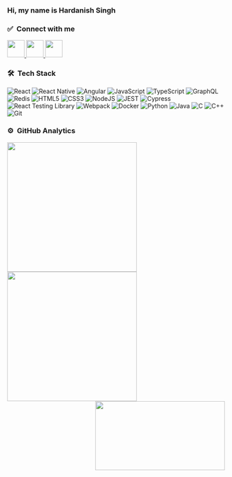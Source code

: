 ### Hi, my name is Hardanish Singh

### ✅ &nbsp;Connect with me
<a href="https://ca.linkedin.com/in/hardanishsingh">
  <img src="https://img.shields.io/badge/linkedin-%230077B5.svg?style=for-the-badge&logo=linkedin&logoColor=white" height="40"/>
</a>
<a href="https://leetcode.com/Hardanish-Singh/">
  <img src="https://img.shields.io/badge/LeetCode-000000?style=for-the-badge&logo=LeetCode&logoColor=#d16c06" height="40"/>
</a>
<a href="https://github.com/Hardanish-Singh">
  <img src="https://img.shields.io/badge/github-%23121011.svg?style=for-the-badge&logo=github&logoColor=white" height="40"/>
</a>

### 🛠 &nbsp;Tech Stack
<p>
  <img alt="React" src="https://img.shields.io/badge/react-%2320232a.svg?style=for-the-badge&logo=react&logoColor=%2361DAFB" />
  <img alt="React Native" src="https://img.shields.io/badge/react_native-%2320232a.svg?style=for-the-badge&logo=react&logoColor=%2361DAFB" />
  <img alt="Angular" src="https://img.shields.io/badge/angular-%23DD0031.svg?style=for-the-badge&logo=angular&logoColor=white" />
  <img alt="JavaScript" src="https://img.shields.io/badge/javascript-%23323330.svg?style=for-the-badge&logo=javascript&logoColor=%23F7DF1E" />
  <img alt="TypeScript" src="https://img.shields.io/badge/typescript-%23007ACC.svg?style=for-the-badge&logo=typescript&logoColor=white" />
  <img alt="GraphQL" src="https://img.shields.io/badge/-GraphQL-E10098?style=for-the-badge&logo=graphql&logoColor=white" />
  <img alt="Redis" src="https://img.shields.io/badge/redis-%23DD0031.svg?style=for-the-badge&logo=redis&logoColor=white" />
  <img alt="HTML5" src="https://img.shields.io/badge/html5-%23E34F26.svg?style=for-the-badge&logo=html5&logoColor=white" />
  <img alt="CSS3" src="https://img.shields.io/badge/css3-%231572B6.svg?style=for-the-badge&logo=css3&logoColor=white" />
  <img alt="NodeJS" src="https://img.shields.io/badge/node.js-6DA55F?style=for-the-badge&logo=node.js&logoColor=white" />
  <img alt="JEST" src="https://img.shields.io/badge/-jest-%23C21325?style=for-the-badge&logo=jest&logoColor=white" />
  <img alt="Cypress" src="https://img.shields.io/badge/-cypress-%23E5E5E5?style=for-the-badge&logo=cypress&logoColor=058a5e" />
  <img alt="React Testing Library" src="https://img.shields.io/badge/-TestingLibrary-%23E33332?style=for-the-badge&logo=testing-library&logoColor=white" />
  <img alt="Webpack" src="https://img.shields.io/badge/webpack-%238DD6F9.svg?style=for-the-badge&logo=webpack&logoColor=black" /> 
  <img alt="Docker" src="https://img.shields.io/badge/docker-%230db7ed.svg?style=for-the-badge&logo=docker&logoColor=white" />
  <img alt="Python" src="https://img.shields.io/badge/python-3670A0?style=for-the-badge&logo=python&logoColor=ffdd54" />
  <img alt="Java" src="https://img.shields.io/badge/java-%23ED8B00.svg?style=for-the-badge&logo=java&logoColor=white" />
  <img alt="C" src="https://img.shields.io/badge/c-%2300599C.svg?style=for-the-badge&logo=c&logoColor=white" />
  <img alt="C++" src="https://img.shields.io/badge/c++-%2300599C.svg?style=for-the-badge&logo=c%2B%2B&logoColor=white" />
  <img alt="Git" src="https://img.shields.io/badge/git-%23F05033.svg?style=for-the-badge&logo=git&logoColor=white" />
</p>

### ⚙️ &nbsp;GitHub Analytics

<p align="left">
  <img width="300px" align="left" src="https://github-readme-stats-eight-theta.vercel.app/api?username=Hardanish-Singh&show_icons=true&theme=algolia&include_all_commits=true&count_private=true"/>
  <img width="300px" align="left" src="https://github-readme-streak-stats.herokuapp.com/?user=Hardanish-Singh&theme=vision-friendly-dark&hide_border=true"/>
  <img height="160px" width="300px" align="right" src="https://github-readme-stats-eight-theta.vercel.app/api/top-langs/?username=Hardanish-Singh&layout=compact&langs_count=8&theme=algolia"/>
</p>
